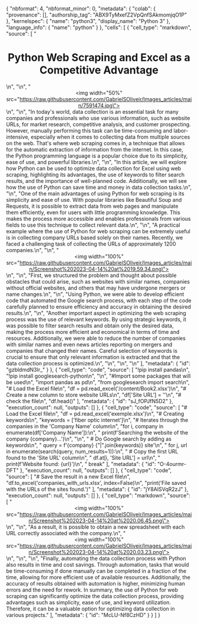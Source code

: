 {
  "nbformat": 4,
  "nbformat_minor": 0,
  "metadata": {
    "colab": {
      "provenance": [],
      "authorship_tag": "ABX9TyMxefZ2VpQnfSAkmomjqO1P"
    },
    "kernelspec": {
      "name": "python3",
      "display_name": "Python 3"
    },
    "language_info": {
      "name": "python"
    }
  },
  "cells": [
    {
      "cell_type": "markdown",
      "source": [
        "<h1><center> Python Web Scraping and Excel as a Competitive Advantage</center></h1>\n",
        "\n",
        "<center><img width=\"50%\" src=\"https://raw.githubusercontent.com/GabrielSOliveir/Images_articles/main/7591474.jpg\"></center>\n",
        "\n",
        "In today's world, data collection is an essential task for many companies and professionals who use various information, such as website URLs, for market research, competitive analysis, and customer prospecting. However, manually performing this task can be time-consuming and labor-intensive, especially when it comes to collecting data from multiple sources on the web. That's where web scraping comes in, a technique that allows for the automatic extraction of information from the internet. In this case, the Python programming language is a popular choice due to its simplicity, ease of use, and powerful libraries.\n",
        "\n",
        "In this article, we will explore how Python can be used to optimize data collection for Excel using web scraping, highlighting its advantages, the use of keywords to filter search results, and the importance of well-planned code. Additionally, we will see how the use of Python can save time and money in data collection tasks.\n",
        "\n",
        "One of the main advantages of using Python for web scraping is its simplicity and ease of use. With popular libraries like Beautiful Soup and Requests, it is possible to extract data from web pages and manipulate them efficiently, even for users with little programming knowledge. This makes the process more accessible and enables professionals from various fields to use this technique to collect relevant data.\n",
        "\n",
        "A practical example where the use of Python for web scraping can be extremely useful is in collecting company URLs based solely on their names. Recently, we faced a challenging task of collecting the URLs of approximately 1200 companies.\n",
        "\n",
        "<center><img width=\"100%\" src=\"https://raw.githubusercontent.com/GabrielSOliveir/Images_articles/main/Screenshot%202023-04-14%20at%2019.59.34.png\"></center>\n",
        "\n",
        "First, we structured the problem and thought about possible obstacles that could arise, such as websites with similar names, companies without official websites, and others that may have undergone mergers or name changes.\n",
        "\n",
        "Using Python, we were able to develop efficient code that automated the Google search process, with each step of the code carefully planned to ensure efficiency and accuracy in obtaining the desired results.\n",
        "\n",
        "Another important aspect in optimizing the web scraping process was the use of relevant keywords. By using strategic keywords, it was possible to filter search results and obtain only the desired data, making the process more efficient and economical in terms of time and resources. Additionally, we were able to reduce the number of companies with similar names and even news articles reporting on mergers and companies that changed their names. Careful selection of keywords is crucial to ensure that only relevant information is extracted and that the data collection process is optimized.\n",
        "\n",
        "\n",
        "\n"
      ],
      "metadata": {
        "id": "gzbldmdN3Ir_"
      }
    },
    {
      "cell_type": "code",
      "source": [
        "!pip install pandas\n",
        "!pip install googlesearch-python\n",
        "\n",
        "#Import some packages that will be used\n",
        "import pandas as pd\n",
        "from googlesearch import search\n",
        "# Load the Excel file\n",
        "df = pd.read_excel('/content/Book2.xlsx')\n",
        "# Create a new column to store website URLs\n",
        "df['Site URL'] = ''\n",
        "# check the file\n",
        "df.head()"
      ],
      "metadata": {
        "id": "sJ_fOPJfN5D2"
      },
      "execution_count": null,
      "outputs": []
    },
    {
      "cell_type": "code",
      "source": [
        "# Load the Excel file\n",
        "df = pd.read_excel('exemple.xlsx')\n",
        "# Creating keywords\n",
        "keywords = ['fiber optic internet']\n",
        "# Iterates through the companies in the 'Company Name' column\n",
        "for i, company in enumerate(df['Company Name']):\n",
        "      print(f'Searching the website of the company {company}...')\n",
        "\n",
        "      # Do Google search by adding as keywords\n",
        "      query = f'{company} {\"|\".join(keywords)} site'\n",
        "      for j, url in enumerate(search(query, num_results=1)):\n",
        "          # Copy the first URL found to the 'Site URL' column\n",
        "          df.at[i, 'Site URL'] = url\n",
        "          print(f'Website found: {url}')\n",
        "          break"
      ],
      "metadata": {
        "id": "O-4ourmr-DFT"
      },
      "execution_count": null,
      "outputs": []
    },
    {
      "cell_type": "code",
      "source": [
        "# Save the result in a new Excel file\n",
        "df.to_excel('companies_with_urls.xlsx', index=False)\n",
        "print('File saved with the URLs of the sites found.')"
      ],
      "metadata": {
        "id": "jY8AISVqR2zJ"
      },
      "execution_count": null,
      "outputs": []
    },
    {
      "cell_type": "markdown",
      "source": [
        "<center><img width=\"100%\" src=\"https://raw.githubusercontent.com/GabrielSOliveir/Images_articles/main/Screenshot%202023-04-14%20at%2020.06.45.png\"></center>\n",
        "\n",
        "As a result, it is possible to obtain a new spreadsheet with each URL correctly associated with the company.\n",
        "<center><img width=\"100%\" src=\"https://raw.githubusercontent.com/GabrielSOliveir/Images_articles/main/Screenshot%202023-04-14%20at%2020.03.23.png\"></center>\n",
        "\n",
        "\n",
        "Finally, automating the data collection process with Python also results in time and cost savings. Through automation, tasks that would be time-consuming if done manually can be completed in a fraction of the time, allowing for more efficient use of available resources. Additionally, the accuracy of results obtained with automation is higher, minimizing human errors and the need for rework. In summary, the use of Python for web scraping can significantly optimize the data collection process, providing advantages such as simplicity, ease of use, and keyword utilization. Therefore, it can be a valuable option for optimizing data collection in various projects."
      ],
      "metadata": {
        "id": "McLU-Nf8CzHD"
      }
    }
  ]
}
